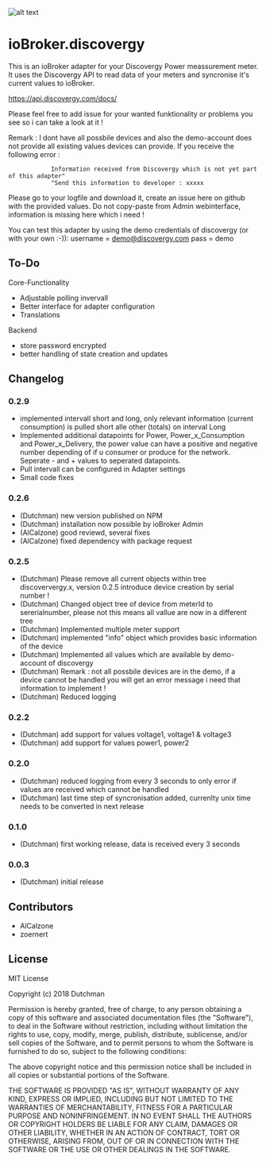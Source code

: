 ![alt text](https://raw.githubusercontent.com/DutchmanNL/ioBroker.discovergy/master/admin/Discovergy_logo.png)

# ioBroker.discovergy

This is an ioBroker adapter for your Discovergy Power meassurement meter.
It uses the Discovergy API to read data of your meters and syncronise it's current values to ioBroker.

https://api.discovergy.com/docs/

Please feel free to add issue for your wanted funktionality or problems you see so i can take a look at it !

Remark : I dont have all possbile devices and also the demo-account does not provide all existing values devices can provide.
If you receive the following error :

				Information received from Discovergy which is not yet part of this adapter"
				"Send this information to developer : xxxxx

Please go to your logfile and download it, create an issue here on github with the provided values.
Do not copy-paste from Admin webinterface, information is missing here which i need !

You can test this adapter by using the demo credentials of discovergy (or with your own :-)):
username = demo@discovergy.com
pass = demo

## To-Do

Core-Functionality
* Adjustable polling invervall
* Better interface for adapter configuration
* Translations 

Backend
* store password encrypted
* better handling of state creation and updates

## Changelog

### 0.2.9
* implemented intervall short and long, only relevant information (current consumption) is pulled short alle other (totals) on interval Long
* Implemented additional datapoints for Power, Power_x_Consumption and Power_x_Delivery, the power value can have a positive and negative number depending of if u consumer or produce for the network. Seperate - and + values to seperated datapoints.
* Pull intervall can be configured in Adapter settings
* Small code fixes

### 0.2.6
* (Dutchman) new version published on NPM
* (Dutchman) installation now possible by ioBroker Admin
* (AlCalzone) good reviewd, several fixes
* (AlCalzone) fixed dependency with package request

### 0.2.5
* (Dutchman) Please remove all current objects within tree discoververgy.x, version 0.2.5 introduce device creation by serial number !
* (Dutchman) Changed object tree of device from meterId to sererialnumber, please not this means all vallue are now in a different tree
* (Dutchman) Implemented multiple meter support
* (Dutchman) implemented "info" object which provides basic information of the device
* (Dutchman) Implemented all values which are available by demo-account of discovergy
* (Dutchman) Remark : not all possbile devices are in the demo, if a device cannot be handled you will get an error message i need that information to implement !
* (Dutchman) Reduced logging

### 0.2.2
* (Dutchman) add support for values voltage1, voltage1 & voltage3
* (Dutchman) add support for values power1, power2

### 0.2.0
* (Dutchman) reduced logging from every 3 seconds to only error if values are received which cannot be handled
* (Dutchman) last time step of syncronisation added, currenlty unix time needs to be converted in next release

### 0.1.0
* (Dutchman) first working release, data is received every 3 seconds

### 0.0.3
* (Dutchman) initial release

## Contributors
* AlCalzone
* zoernert

## License
MIT License

Copyright (c) 2018 Dutchman

Permission is hereby granted, free of charge, to any person obtaining a copy
of this software and associated documentation files (the "Software"), to deal
in the Software without restriction, including without limitation the rights
to use, copy, modify, merge, publish, distribute, sublicense, and/or sell
copies of the Software, and to permit persons to whom the Software is
furnished to do so, subject to the following conditions:

The above copyright notice and this permission notice shall be included in all
copies or substantial portions of the Software.

THE SOFTWARE IS PROVIDED "AS IS", WITHOUT WARRANTY OF ANY KIND, EXPRESS OR
IMPLIED, INCLUDING BUT NOT LIMITED TO THE WARRANTIES OF MERCHANTABILITY,
FITNESS FOR A PARTICULAR PURPOSE AND NONINFRINGEMENT. IN NO EVENT SHALL THE
AUTHORS OR COPYRIGHT HOLDERS BE LIABLE FOR ANY CLAIM, DAMAGES OR OTHER
LIABILITY, WHETHER IN AN ACTION OF CONTRACT, TORT OR OTHERWISE, ARISING FROM,
OUT OF OR IN CONNECTION WITH THE SOFTWARE OR THE USE OR OTHER DEALINGS IN THE
SOFTWARE.
